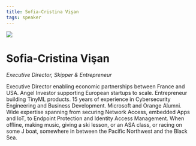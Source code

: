 ```yaml
---
title: Sofia-Cristina Vişan
tags: speaker
---
```


![](./assets/sofia-cristinea-visan.jpeg)

# Sofia-Cristina Vişan

_Executive Director, Skipper & Entrepreneur_

Executive Director enabling economic partnerships between France and USA. Angel Investor supporting European startups to scale. Entrepreneur building TinyML products. 15 years of experience in Cybersecurity Engineering and Business Development. Microsoft and Orange Alumni. Wide expertise spanning from securing Network Access, embedded Apps and IoT, to Endpoint Protection and Identity Access Management. When offline, making music, giving a ski lesson, or an ASA class, or racing on some J boat, somewhere in between the Pacific Northwest and the Black Sea.
